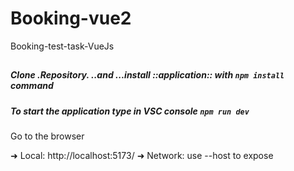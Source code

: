 # Booking-vue2
Booking-test-task-VueJs

## 

##### Clone .Repository. ..and ...install ::application:: with `npm install` command
###
##### To start the application type in VSC console `npm run dev` 

###
Go to the browser 

➜  Local:   http://localhost:5173/
➜  Network: use --host to expose
